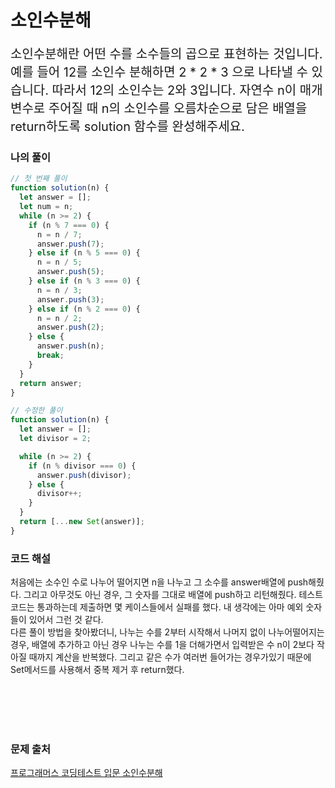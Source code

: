 # 소인수분해

<p style='font-size: 20px'>소인수분해란 어떤 수를 소수들의 곱으로 표현하는 것입니다. 예를 들어 12를 소인수 분해하면 2 * 2 * 3 으로 나타낼 수 있습니다. 따라서 12의 소인수는 2와 3입니다. 자연수 n이 매개변수로 주어질 때 n의 소인수를 오름차순으로 담은 배열을 return하도록 solution 함수를 완성해주세요.</p>

### 나의 풀이

```javascript
// 첫 번째 풀이
function solution(n) {
  let answer = [];
  let num = n;
  while (n >= 2) {
    if (n % 7 === 0) {
      n = n / 7;
      answer.push(7);
    } else if (n % 5 === 0) {
      n = n / 5;
      answer.push(5);
    } else if (n % 3 === 0) {
      n = n / 3;
      answer.push(3);
    } else if (n % 2 === 0) {
      n = n / 2;
      answer.push(2);
    } else {
      answer.push(n);
      break;
    }
  }
  return answer;
}

// 수정한 풀이
function solution(n) {
  let answer = [];
  let divisor = 2;

  while (n >= 2) {
    if (n % divisor === 0) {
      answer.push(divisor);
    } else {
      divisor++;
    }
  }
  return [...new Set(answer)];
}
```

### 코드 해설

처음에는 소수인 수로 나누어 떨어지면 n을 나누고 그 소수를 answer배열에 push해줬다.
그리고 아무것도 아닌 경우, 그 숫자를 그대로 배열에 push하고 리턴해줬다. 테스트 코드는 통과하는데 제출하면 몇 케이스들에서 실패를 했다. 내 생각에는 아마 예외 숫자들이 있어서 그런 것 같다.
<br />
다른 풀이 방법을 찾아봤더니, 나누는 수를 2부터 시작해서 나머지 없이 나누어떨어지는 경우, 배열에 추가하고 아닌 경우 나누는 수를 1을 더해가면서 입력받은 수 n이 2보다 작아질 때까지 계산을 반복했다.
그리고 같은 수가 여러번 들어가는 경우가있기 때문에 Set메서드를 사용해서 중복 제거 후 return했다.

<br />
<br />
<br />
<br />

### 문제 출처

<a href='https://school.programmers.co.kr/learn/courses/30/lessons/120852'>프로그래머스 코딩테스트 입문 소인수분해</a>
